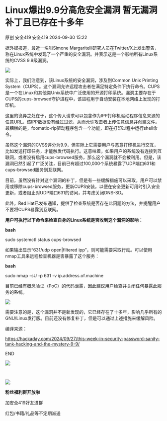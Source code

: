 #  Linux爆出9.9分高危安全漏洞 暂无漏洞补丁且已存在十多年   
原创 安全419  安全419   2024-09-30 15:22  
  
据外媒报道，最近一名叫Simone Margaritelli研究人员在Twitter/X上发出警告，称在Linux系统中发现了一个严重的安全漏洞。并表示这是一个影响所有Linux系统的CVSS 9.9级漏洞。  
  
  
![](https://mmbiz.qpic.cn/mmbiz_png/9lmiax2vemgj17fLZbd1n9LkibUlM1iayUvFADeOmuNiaVUIhiaTuVzW9CGLzsmLkG1krs9KlCYpe9JUVria9Z4FHrRA/640?wx_fmt=png&from=appmsg "")  
  
  
实际上，我们注意到，该Linux系统的安全漏洞，涉及到Common Unix Printing System（CUPS）。这个漏洞允许远程攻击者在满足特定条件下执行命令。CUPS是一个在Linux和其他类Unix系统中广泛使用的开源打印系统。漏洞主要存在于CUPS的cups-browsed守护进程中，该进程用于自动安装在本地网络上发现的打印机。  
  
  
这里的诡异之处在于，这个传入请求可以包含作为IPP打印机驱动程序信息来源的任意URL。该IPP数据没有经过过滤，从而允许攻击者上传任意信息并创建文件。最糟糕的是，foomatic-rip驱动程序包含一个功能，即在打印过程中运行shell命令。  
  
  
虽然这个漏洞的CVSS评分为9.9，但实际上它需要用户与恶意打印机进行交互，比如发送打印任务，才能触发代码执行。这意味着，如果用户的系统没有连接到互联网，或者没有启用cups-browsed服务，那么这个漏洞就不会被利用。但是，该漏洞已然引起了广泛关注，目前已有超过100,000个系统暴露了UDP端口631和cups-browsed服务到互联网。  
  
  
目前，虽然没有针对这个漏洞的补丁，但是有一些缓解措施可以采取。用户可以禁用或移除cups-browsed服务，更新CUPS安装，以便在安全更新可用时引入安全更新，或者阻止对UDP端口631的访问，并考虑关闭DNS-SD。  
  
  
此外，Red Hat已发布通知，提供了检查系统是否存在此问题的方法，并提醒用户不要将CUPS暴露到互联网。  
  
  
**用户可执行以下命令来检查自身的Linux系统是否收到这个漏洞的影响：**  
  
  
  
**bash**  
  
  
sudo systemctl status cups-browsed  
  
  
  
  
  
  
如果输出显示“631/udp open|filtered ipp”，则可能需要采取行动。可以使用nmap工具来远程检查机器是否暴露了这个服务：  
  
  
**bash**  
  
  
sudo nmap -sU -p 631 -v ip.address.of.machine  
  
  
  
  
  
  
目前已经有概念验证（PoC）的代码泄露，因此建议用户检查并关闭任何暴露此服务的系统。  
  
  
![](https://mmbiz.qpic.cn/mmbiz_png/9lmiax2vemgj17fLZbd1n9LkibUlM1iayUvYJiaSUd6LibWoChltvGcPsE3CsWWj8ku9gwLBNzAByofenJZdOOEhJ0A/640?wx_fmt=png&from=appmsg "")  
  
  
需要注意的是，这个漏洞并不是新发现的，它已经存在了十多年，影响几乎所有的GNU/Linux发行版。目前还没有修复补丁，但是可以通过上述措施来缓解风险。  
  
  
编译来源：  
  
https://hackaday.com/2024/09/27/this-week-in-security-password-sanity-tank-hacking-and-the-mystery-9-9/  
  
  
END  
  
  
![](https://mmbiz.qpic.cn/mmbiz_gif/9lmiax2vemgjicH5zTglS9tytC3OUDlpYyJFBXrv87TJ3PhhPumxFRRia7EepckKLTqxXvPwM4lq2yib0PYISe68ibQ/640?wx_fmt=gif&from=appmsg&tp=webp&wxfrom=5&wx_lazy=1 "")  
  
  
‍  
  
![](https://mmbiz.qpic.cn/mmbiz_jpg/9lmiax2vemgjicH5zTglS9tytC3OUDlpYy1duzA8wmNQEXnvvicpfPb1iag5qpx3dBic5Qic3xcia2aWNQrpaiabyRCRxw/640?wx_fmt=other&from=appmsg&tp=webp&wxfrom=5&wx_lazy=1&wx_co=1 "")  
  
**粉丝福利群开放啦**  
  
加安全419好友进群  
  
红包/书籍/礼品等不定期派送  
  
